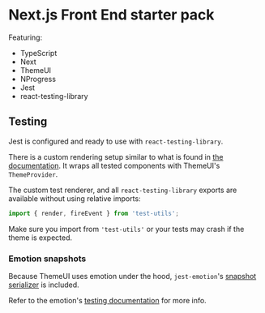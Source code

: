 # Next.js Front End starter pack

Featuring:

- TypeScript
- Next
- ThemeUI
- NProgress
- Jest
- react-testing-library

## Testing

Jest is configured and ready to use with `react-testing-library`.

There is a custom rendering setup similar to what is found in [the documentation](https://testing-library.com/docs/react-testing-library/setup#custom-render). It wraps all tested components with ThemeUI's `ThemeProvider`.

The custom test renderer, and all `react-testing-library` exports are available without using relative imports:

```javascript
import { render, fireEvent } from 'test-utils';
```

Make sure you import from `'test-utils'` or your tests may crash if the theme is expected.

### Emotion snapshots

Because ThemeUI uses emotion under the hood, `jest-emotion`'s [snapshot serializer](https://emotion.sh/docs/jest-emotion#snapshot-serializer) is included.

Refer to the emotion's [testing documentation](https://emotion.sh/docs/testing) for more info.
